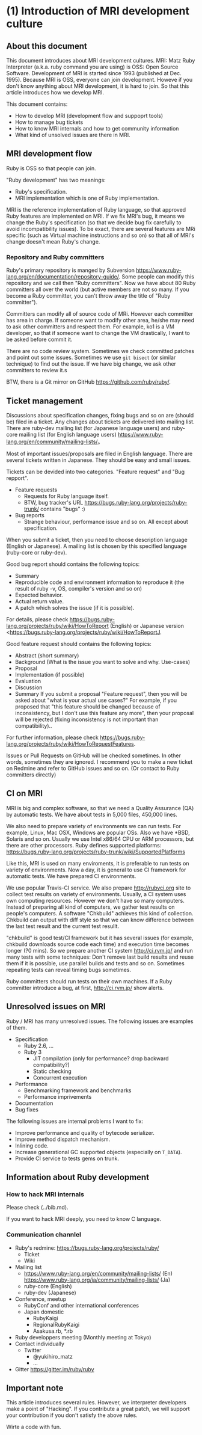 # (1) Introduction of MRI development culture

## About this document

This document introduces about MRI development cultures. MRI: Matz Ruby Interpreter (a.k.a. ruby command you are using) is OSS: Open Source Software. Development of MRI is started since 1993 (published at Dec. 1995). Because MRI is OSS, everyone can join development. Howeve if you don't know anything about MRI development, it is hard to join. So that this article introduces how we develop MRI.

This document contains:

* How to develop MRI (development flow and suppoprt tools)
* How to manage bug tickets
* How to know MRI internals and how to get community information
* What kind of unsolved issues are there in MRI.

## MRI development flow

Ruby is OSS so that people can join.

"Ruby development" has two meanings:

* Ruby's specification.
* MRI implementation which is one of Ruby implementation.

MRI is the reference implementation of Ruby language, so that approved Ruby features are implemented on MRI. If we fix MRI's bug, it means we change the Ruby's specification (so that we decide bug fix carefully to avoid incompatibility issues). To be exact, there are several features are MRi specific (such as Virtual machine instructions and so on) so that all of MRI's change doesn't mean Ruby's change.

### Repository and Ruby committers

Ruby's primary repository is manged by Subversion <https://www.ruby-lang.org/en/documentation/repository-guide/>. Some people can modify this repository and we call then "Ruby committers". Now we have about 80 Ruby committers all over the world (but active members are not so many. If you become a Ruby committer, you can't throw away the title of "Ruby committer").

Committers can modify all of source code of MRi. However each committer has area in charge. If someone want to modify other area, he/she may need to ask other committers and respect them. For example, ko1 is a VM developer, so that if someone want to change the VM drastically, I want to be asked before commit it.

There are no code review system. Sometimes we check committed patches and point out some issues. Sometimes we use `git bisect` (or similar technique) to find out the issue. If we have big change, we ask other committers to review it.s

BTW, there is a Git mirror on GitHub <https://github.com/ruby/ruby/>.

## Ticket management

Discussions about specification changes, fixing bugs and so on are (should be) filed in a ticket.
Any changes about tickets are delivered into mailing list.
There are ruby-dev mailing list (for Japanese language users) and ruby-core mailing list (for English language users)
<https://www.ruby-lang.org/en/community/mailing-lists/>。

Most of important issues/proposals are filed in English language.
There are several tickets written in Japanese. They should be easy and small issues.

Tickets can be devided into two categories. "Feature request" and "Bug repport".

* Feature requests 
  * Requests for Ruby language itself.
  * BTW, bug tracker's URL <https://bugs.ruby-lang.org/projects/ruby-trunk/> contains "bugs" :)
* Bug reports
  * Strange behaviour, performance issue and so on. All except about specification.

When you submit a ticket, then you need to choose description language (English or Japanese). A mailing list is chosen by this specified language (ruby-core or ruby-dev).

Good bug report should contains the following topics:

* Summary
* Reproducible code and environment information to reproduce it (the result of ruby -v, OS, compiler's version and so on)
* Expected behavior.
* Actual return value.
* A patch which solves the issue (if it is possible).

For details, please check <https://bugs.ruby-lang.org/projects/ruby/wiki/HowToReport> (English)
or Japanese version <https://bugs.ruby-lang.org/projects/ruby/wiki/HowToReportJ.

Good feature request should contains the following topics:

* Abstract (short summary)
* Background (What is the issue you want to solve and why. Use-cases)
* Proposal
* Implementation (if possible)
* Evaluation
* Discussion
* Summary
If you submit a proposal "Feature request", then you will be asked about "what is your actual use cases?"
For example, if you proposed that "this feature should be changed because of inconsistency, but I don't use this feature any more", then your proposal will be rejected (fixing inconsistency is not important than compatibility)..

For further information, please check <https://bugs.ruby-lang.org/projects/ruby/wiki/HowToRequestFeatures>.

Issues or Pull Requests on GitHub will be checked sometimes. In other words, sometimes they are ignored.
I recommend you to make a new ticket on Redmine and refer to GitHub issues and so on.
(Or contact to Ruby committers directly)

## CI on MRI

MRI is big and complex software, so that we need a Quality Assurance (QA) by automatic tests. We have about tests in 5,000 files, 450,000 lines.

We also need to prepare variety of environments we can run tests. For example, Linux, Mac OSX, Windows are popular OSs.
Also we have *BSD, Solaris and so on. Usually we use Intel x86/64 CPU or ARM processors, but there are other processors.
Ruby defines supported platforms: <https://bugs.ruby-lang.org/projects/ruby-trunk/wiki/SupportedPlatforms>

Like this, MRI is used on many enviroments, it is preferable to run tests on variety of environments.
Now a day, it is general to use CI framework for automatic tests. We have prepared CI environments.

We use popular Travis-CI service. We also prepare <http://rubyci.org> site to collect test results on variety of environments.
Usually, a CI system uses own computing resources. However we don't have so many computers.
Instead of preparing all kind of computers, we gather test results on people's computers.
A software "Chkbuild" achieves this kind of collection.
Chkbuild can output with diff style so that we can know difference between the last test result and the current test resullt.


"chkbuild" is good test/CI framework but it has several issues (for example, chkbuild downloads source code each time) and execution time becomes longer (?0 mins).
So we prepare another CI system <http://ci.rvm.jp/> and run many tests with some techniques: Don't remove last build results and reuse them if it is possible, use parallel builds and tests and so on.
Sometimes repeating tests can reveal timing bugs sometimes.

Ruby committers should run tests on their own machines.
If a Ruby committer introduce a bug, at first, <http://ci.rvm.jp/> show alerts.

## Unresolved issues on MRI

Ruby / MRI has many unresolved issues. The following issues are examples of them.

* Specification
  * Ruby 2.6, ...
  * Ruby 3
    * JIT compilation (only for performance? drop backward compatibility?)
    * Static checking
    * Concurrent execution
* Performance
  * Benchmarking framework and benchmarks
  * Performance imprivements
* Documentation
* Bug fixes

The following issues are internal problems I want to fix:

* Improve performance and quality of bytecode serializer.
* Improve method dispatch mechanism.
* Inlining code.
* Increase generational GC supported objects (especially on `T_DATA`).
* Provide CI service to tests gems on trunk.

## Information about Ruby development

### How to hack MRI internals

Please check (../bib.md).

If you want to hack MRI deeply, you need to know C language.

### Communication channlel

* Ruby's redmine: https://bugs.ruby-lang.org/projects/ruby/
    * Ticket
    * Wiki
* Mailing list
    * https://www.ruby-lang.org/en/community/mailing-lists/ (En) https://www.ruby-lang.org/ja/community/mailing-lists/ (Ja)
    * ruby-core (English)
    * ruby-dev (Japanese)
* Conference, meetup
    * RubyConf and other international conferences
    * Japan domestic
        * RubyKaigi
        * RegionalRubyKaigi
        * Asakusa.rb, *.rb
* Ruby developpers meeting (Monthly meeting at Tokyo)
* Contact individually
    * Twitter
        * @yukihiro_matz
        * ...
* Gitter <https://gitter.im/ruby/ruby>

## Important note

This article introduces several rules. However, we interpreter developers make a point of "Hacking".
If you contribute a great patch, we will support your contribution if you don't satisfy the above rules.

Wirte a code with fun.
